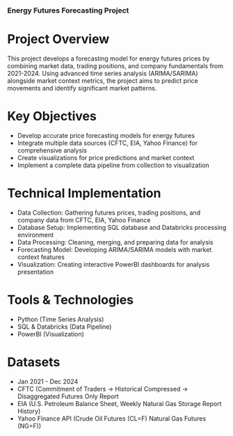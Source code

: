 ### Energy Futures Forecasting Project
# Project Overview
This project develops a forecasting model for energy futures prices by combining market data, trading positions, and company fundamentals from 2021-2024. Using advanced time series analysis (ARIMA/SARIMA) alongside market context metrics, the project aims to predict price movements and identify significant market patterns.

# Key Objectives

- Develop accurate price forecasting models for energy futures
- Integrate multiple data sources (CFTC, EIA, Yahoo Finance) for comprehensive analysis
- Create visualizations for price predictions and market context
- Implement a complete data pipeline from collection to visualization

# Technical Implementation

- Data Collection: Gathering futures prices, trading positions, and company data from CFTC, EIA, Yahoo Finance
- Database Setup: Implementing SQL database and Databricks processing environment
- Data Processing: Cleaning, merging, and preparing data for analysis
- Forecasting Model: Developing ARIMA/SARIMA models with market context features
- Visualization: Creating interactive PowerBI dashboards for analysis presentation

# Tools & Technologies

- Python (Time Series Analysis)
- SQL & Databricks (Data Pipeline)
- PowerBI (Visualization)
  

# Datasets
- Jan 2021 - Dec 2024
- CFTC (Commitment of Traders -> Historical Compressed -> Disaggregated Futures Only Report
- EIA (U.S. Petroleum Balance Sheet, Weekly Natural Gas Storage Report History)
- Yahoo Finance API (Crude Oil Futures (CL=F) Natural Gas Futures (NG=F))

